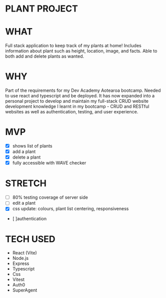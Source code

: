 # PLANT PROJECT

# WHAT
Full stack application to keep track of my plants at home! Includes information about plant such as height, location, image, and facts. Able to both add and delete plants as wanted.

# WHY
Part of the requirements for my Dev Academy Aotearoa bootcamp. Needed to use react and typescript and be deployed. It has now expanded into a personal project to develop and maintain my full-stack CRUD website development knowledge I learnt in my bootcamp - CRUD and RESTful websites as well as authentication, testing, and user experience.

# MVP
- [x] shows list of plants 
- [x] add a plant
- [x] delete a plant
- [x] fully accessible with WAVE checker 

# STRETCH
- [ ] 80% testing coverage of server side
- [ ] edit a plant
- [x] css update: colours, plant list centering, responsiveness
- [ ]authentication

# TECH USED
- React (Vite)
- Node.js
- Express
- Typescript
- Css
- Vitest
- Auth0
- SuperAgent